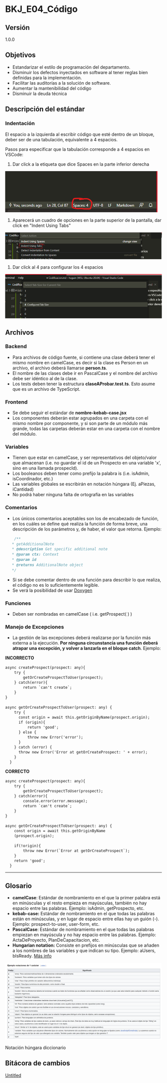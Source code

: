 # BKJ_E04_Código

## Versión

1.0.0

## Objetivos

- Estandarizar el estilo de programación del departamento.
- Disminuir los defectos inyectados en software al tener reglas bien definidas para la implementación.
- Facilitar las auditorías a la solución de software.
- Aumentar la mantenibilidad del código
- Disminuir la deuda técnica

## Descripción del estándar

### Indentación

El espacio a la izquierda al escribir código que esté dentro de un bloque, deber ser de una tabulación, equivalente a 4 espacios.

Pasos para especificar que la tabulación corresponde a 4 espacios en VSCode:

1. Dar click a la etiqueta que dice Spaces en la parte inferior derecha

![Untitled](BKJ_E04_Co%CC%81digo%20be0d121c15e64b5a9c5631cce51f8792/Untitled.png)

1. Aparecerá un cuadro de opciones en la parte superior de la pantalla, dar click en "Indent Using Tabs"

![Untitled](BKJ_E04_Co%CC%81digo%20be0d121c15e64b5a9c5631cce51f8792/Untitled%201.png)

1. Dar click al 4 para configurar los 4 espacios

![Untitled](BKJ_E04_Co%CC%81digo%20be0d121c15e64b5a9c5631cce51f8792/Untitled%202.png)

## Archivos

### Backend

- Para archivos de código fuente, si contiene una clase deberá tener el mismo nombre en camelCase, es decir si la clase es Person en un archivo, el archivo deberá llamarse **person.ts**.
- El nombre de las clases debe ir en PascalCase y el nombre del archivo debe ser idéntico al de la clase.
- Los tests deben tener la estructura **claseAProbar.test.ts**. Esto asume que es un archivo de TypeScript.

### Frontend

- Se debe seguir el estándar de **nombre-kebab-case.jsx**
- Los componentes deberán estar agrupados en una carpeta con el mismo nombre por componente, y si son parte de un módulo más grande, todas las carpetas deberán estar en una carpeta con el nombre del módulo.

### Variables

- Tienen que estar en camelCase, y ser representativos del objeto/valor que almacenan (i.e. no guardar el id de un Prospecto en una variable 'x', sino en una llamada prospecId).
- Los booleanos deben tener como prefijo la palabra is (i.e. isAdmin, isCoordinador, etc.)
- Las variables globales se escribirán en notación húngara (Ej. aPiezas, iCantidad)
- No podrá haber ninguna falta de ortografía en las variables

### Comentarios

- Los únicos comentarios aceptables son los de encabezado de función, en los cuáles se define qué realiza la función de forma breve, una descripción de los parámetros y, de haber, el valor que retorna. Ejemplo:

```jsx
    /**
   * getAdditionalNote
   * @description Get specific additional note
   * @param ctx: Context
   * @param id
   * @returns AdditionalNote object
   */
```

- Si se debe comentar dentro de una función para describir lo que realiza, el código no es lo suficientemente legible.
- Se verá la posibilidad de usar [Doxygen](https://www.doxygen.nl/index.html)

### Funciones

- Deben ser nombradas en camelCase ( i.e. getProspect( ) )

### Manejo de Excepciones

- La gestión de las excepciones deberá realizarse por la función más externa a la ejecución. **Por ninguna circunstancia una función deberá atrapar una excepción, y volver a lanzarla en el bloque catch**. Ejemplo:

**INCORRECTO**

```tsx
async createProspect(prospect: any){
    try {
        getOrCreateProspectToUser(prospect);
    } catch(error){
        return `can't create`;
    }
}

async getOrCreateProspectToUser(prospect: any) {
    try {
      const origin = await this.getOriginByName(prospect.origin);
      if (origin){
          return 'good';
      } else {
          throw new Error('error');
      }
    } catch (error) {
      throw new Error('Error at getOrCreateProspect: ' + error);
    }
  }
```

**CORRECTO**

```tsx
async createProspect(prospect: any){
    try {
        getOrCreateProspectToUser(prospect);
    } catch(error){
        console.error(error.message);
        return `can't create`;
    }
}

async getOrCreateProspectToUser(prospect: any) {
    const origin = await this.getOriginByName
    (prospect.origin);

    if(!origin){
        throw new Error(`Error at getOrCreateProspect`);
    } 
    return 'good';
  }
```

---

## Glosario

- **camelCase**: Estándar de nombramiento en el que la primer palabra está en minúsculas y el resto empieza en mayúsculas, también no hay espacio entre las palabras. Ejemplo: isAdmin, getProspecto, etc.
- **kebab-case:** Estándar de nombramiento en el que todas las palabras están en minúsculas, y en lugar de espacio entre ellas hay un guión (-). Ejemplo: prospect-to-user, user-form, etc.
- **PascalCase**: Estándar de nombramiento en el que todas las palabras empiezan en mayúscula y no hay espacio entre las palabras. Ejemplo: ActaDeProyecto, PlanDeCapacitacion, etc.
- **Hungarian notation:** Consiste en prefijos en minúsculas que se añaden a los nombres de las variables y que indican su tipo. Ejemplo: aUsers, bIsReady. [Más info](https://es.wikipedia.org/wiki/Notaci%C3%B3n_h%C3%BAngara)

![Notación húngara diccionario](BKJ_E04_Co%CC%81digo%20be0d121c15e64b5a9c5631cce51f8792/Untitled%203.png)

Notación húngara diccionario

## Bitácora de cambios

[Untitled](BKJ_E04_Co%CC%81digo%20be0d121c15e64b5a9c5631cce51f8792/Untitled%20Database%205b1eab0845734c3ba60abde83a80f70f.csv)